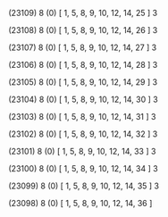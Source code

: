 (23109) 8 (0) [ 1, 5, 8, 9, 10, 12, 14, 25 ] 3 


(23108) 8 (0) [ 1, 5, 8, 9, 10, 12, 14, 26 ] 3 


(23107) 8 (0) [ 1, 5, 8, 9, 10, 12, 14, 27 ] 3 


(23106) 8 (0) [ 1, 5, 8, 9, 10, 12, 14, 28 ] 3 


(23105) 8 (0) [ 1, 5, 8, 9, 10, 12, 14, 29 ] 3 


(23104) 8 (0) [ 1, 5, 8, 9, 10, 12, 14, 30 ] 3 


(23103) 8 (0) [ 1, 5, 8, 9, 10, 12, 14, 31 ] 3 


(23102) 8 (0) [ 1, 5, 8, 9, 10, 12, 14, 32 ] 3 


(23101) 8 (0) [ 1, 5, 8, 9, 10, 12, 14, 33 ] 3 


(23100) 8 (0) [ 1, 5, 8, 9, 10, 12, 14, 34 ] 3 


(23099) 8 (0) [ 1, 5, 8, 9, 10, 12, 14, 35 ] 3 


(23098) 8 (0) [ 1, 5, 8, 9, 10, 12, 14, 36 ]  

